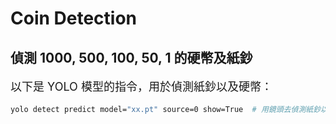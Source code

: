 <h1>Coin Detection</h1>

<h2>偵測 1000, 500, 100, 50, 1 的硬幣及紙鈔</h2>

<p style="font-size:18px;">以下是 YOLO 模型的指令，用於偵測紙鈔以及硬幣：</p>

```bash
yolo detect predict model="xx.pt" source=0 show=True  # 用鏡頭去偵測紙鈔以及硬幣
